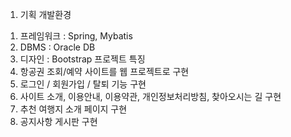 1. 기획
개발환경
1) 프레임워크 : Spring, Mybatis
2) DBMS : Oracle DB
3) 디자인 : Bootstrap
프로젝트 특징
1) 항공권 조회/예약 사이트를 웹 프로젝트로 구현
2) 로그인 / 회원가입 / 탈퇴 기능 구현
3) 사이트 소개, 이용안내, 이용약관, 개인정보처리방침, 찾아오시는 길
구현
4) 추천 여행지 소개 페이지 구현
5) 공지사항 게시판 구현
